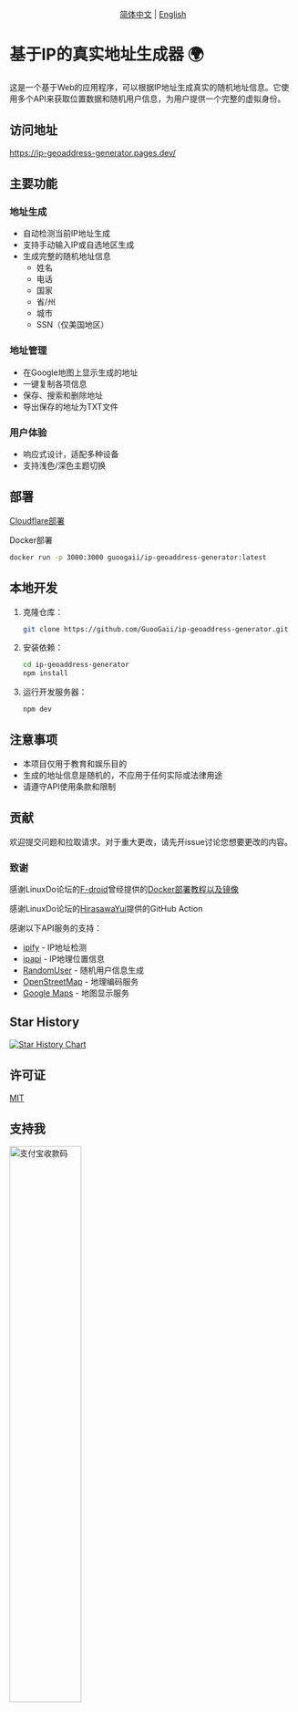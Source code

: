 <div align="center">

[简体中文](README.md) | [English](README_EN.md)

</div>

# 基于IP的真实地址生成器 🌍

这是一个基于Web的应用程序，可以根据IP地址生成真实的随机地址信息。它使用多个API来获取位置数据和随机用户信息，为用户提供一个完整的虚拟身份。

## 访问地址

https://ip-geoaddress-generator.pages.dev/

## 主要功能

### 地址生成
- 自动检测当前IP地址生成
- 支持手动输入IP或自选地区生成
- 生成完整的随机地址信息
  - 姓名
  - 电话
  - 国家
  - 省/州
  - 城市
  - SSN（仅美国地区）

### 地址管理
- 在Google地图上显示生成的地址
- 一键复制各项信息
- 保存、搜索和删除地址
- 导出保存的地址为TXT文件

### 用户体验
- 响应式设计，适配多种设备
- 支持浅色/深色主题切换

## 部署

[Cloudflare部署](https://github.com/GuooGaii/ip-geoaddress-generator/blob/main/Cloudflare部署教程.md)

Docker部署

```bash
docker run -p 3000:3000 guoogaii/ip-geoaddress-generator:latest
```

## 本地开发

1. 克隆仓库：
   ```bash
   git clone https://github.com/GuooGaii/ip-geoaddress-generator.git
   ```

2. 安装依赖：
   ```bash
   cd ip-geoaddress-generator
   npm install
   ```

3. 运行开发服务器：
   ```bash
   npm dev
   ```

## 注意事项

- 本项目仅用于教育和娱乐目的
- 生成的地址信息是随机的，不应用于任何实际或法律用途
- 请遵守API使用条款和限制

## 贡献

欢迎提交问题和拉取请求。对于重大更改，请先开issue讨论您想要更改的内容。

### 致谢

感谢LinuxDo论坛的[F-droid](https://linux.do/u/F-droid/summary)曾经提供的[Docker部署教程以及镜像](https://linux.do/t/topic/234815)

感谢LinuxDo论坛的[HirasawaYui](https://linux.do/u/HirasawaYui/summary)提供的GitHub Action

感谢以下API服务的支持：

- [ipify](https://www.ipify.org/) - IP地址检测
- [ipapi](https://ipapi.co/) - IP地理位置信息
- [RandomUser](https://randomuser.me/) - 随机用户信息生成
- [OpenStreetMap](https://www.openstreetmap.org/) - 地理编码服务
- [Google Maps](https://www.google.com/maps) - 地图显示服务

## Star History

[![Star History Chart](https://api.star-history.com/svg?repos=GuooGaii/ip-geoaddress-generator&type=Date)](https://www.star-history.com/#GuooGaii/ip-geoaddress-generator&Date)

## 许可证

[MIT](https://choosealicense.com/licenses/mit/)

## 支持我

<img src="支付宝收款码.png" alt="支付宝收款码" style="width: 50%; max-width: 300px;"/>
